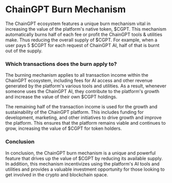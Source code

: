 # ChainGPT Burn Mechanism

The ChainGPT ecosystem features a unique burn mechanism vital in increasing the value of the platform's native token, $CGPT. This mechanism automatically burns half of each fee or profit the ChainGPT tools & utilities make. Thus reducing the overall supply of $CGPT. For example, when a user pays 5 $CGPT for each request of ChainGPT AI, half of that is burnt out of the supply.&#x20;

### Which transactions does the burn apply to?

The burning mechanism applies to all transaction income within the ChainGPT ecosystem, including fees for AI access and other revenue generated by the platform's various tools and utilities. As a result, whenever someone uses the ChainGPT AI, they contribute to the platform's growth and increase the value of their own $CGPT holdings.

The remaining half of the transaction income is used for the growth and sustainability of the ChainGPT platform. This includes funding for development, marketing, and other initiatives to drive growth and improve the platform. This ensures that the platform remains viable and continues to grow, increasing the value of $CGPT for token holders.

### Conclusion

In conclusion, the ChainGPT burn mechanism is a unique and powerful feature that drives up the value of $CGPT by reducing its available supply. In addition, this mechanism incentivizes using the platform's AI tools and utilities and provides a valuable investment opportunity for those looking to get involved in the crypto and blockchain space.
